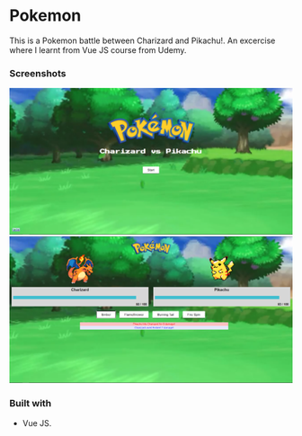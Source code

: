 # Pokemon

This is a Pokemon battle between Charizard and Pikachu!. An excercise where I learnt from Vue JS course from Udemy.

### Screenshots

![Screenshot 1](/images/1.png)
![Screenshot 1](/images/2.png)

### Built with

- Vue JS.
